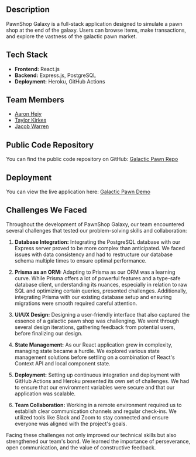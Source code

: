 ## Description

PawnShop Galaxy is a full-stack application designed to simulate a pawn shop at
the end of the galaxy. Users can browse items, make transactions, and explore
the vastness of the galactic pawn market.

## Tech Stack

- **Frontend:** React.js
- **Backend:** Express.js, PostgreSQL
- **Deployment:** Heroku, GitHub Actions

## Team Members

- [Aaron Heiy](https://github.com/Aheiy1)
- [Taylor Kirkes](https://github.com/kirkes21)
- [Jacob Warren](https://github.com/jawarr)

## Public Code Repository

You can find the public code repository on GitHub: [Galactic Pawn Repo](https://github.com/PawnShop-at-the-end-of-the-galaxy/PawnShop-Galaxy)

## Deployment

You can view the live application here: [Galactic Pawn Demo](https://capstone-galactic-pawn.onrender.com/)

## Challenges We Faced

Throughout the development of PawnShop Galaxy, our team encountered several challenges that tested our problem-solving skills and collaboration:

1.  **Database Integration:** Integrating the PostgreSQL database with our Express server proved to be more complex than anticipated. We faced issues with data consistency and had to restructure our database schema multiple times to ensure optimal performance.

2.  **Prisma as an ORM:** Adapting to Prisma as our ORM was a learning curve. While Prisma offers a lot of powerful features and a type-safe database client, understanding its nuances, especially in relation to raw SQL and optimizing certain queries, presented challenges. Additionally, integrating Prisma with our existing database setup and ensuring migrations were smooth required careful attention.

3.  **UI/UX Design:** Designing a user-friendly interface that also captured the essence of a galactic pawn shop was challenging. We went through several design iterations, gathering feedback from potential users, before finalizing our design.

4.  **State Management:** As our React application grew in complexity, managing state became a hurdle. We explored various state management solutions before settling on a combination of React's Context API and local component state.

5.  **Deployment:** Setting up continuous integration and deployment with GitHub Actions and Heroku presented its own set of challenges. We had to ensure that our environment variables were secure and that our application was scalable.

6.  **Team Collaboration:** Working in a remote environment required us to establish clear communication channels and regular check-ins. We utilized tools like Slack and Zoom to stay connected and ensure everyone was aligned with the project's goals.

Facing these challenges not only improved our technical skills but also strengthened our team's bond. We learned the importance of perseverance, open communication, and the value of constructive feedback.
